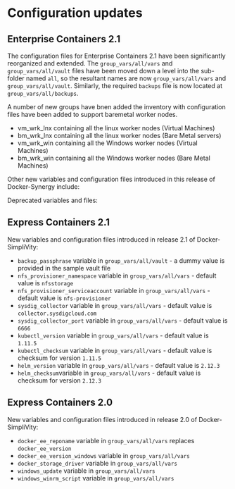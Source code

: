 # Configuration updates


## Enterprise Containers 2.1

The configuration files for Enterprise Containers 2.1 have been significantly reorganized and extended.
The `group_vars/all/vars` and `group_vars/all/vault` files have been moved down a level into the sub-folder named 
`all`, so the resultant names are now `group_vars/all/vars` and `group_vars/all/vault`. Similarly, the required `backups` file is now located at `group_vars/all/backups`.


A number of new groups have bnen added the inventory with configuration files have been added to support baremetal worker nodes.

- vm_wrk_lnx containing all the linux worker nodes (Virtual Machines)	 
- bm_wrk_lnx containing all the linux worker nodes (Bare Metal servers)	 
- vm_wrk_win containing all the Windows worker nodes (Virtual Machines)	 
- bm_wrk_win containing all the Windows worker nodes (Bare Metal Machines)


Other new variables and configuration files introduced in this release of Docker-Synergy include:



Deprecated variables and files:





## Express Containers 2.1

New variables and configuration files introduced in release 2.1 of Docker-SimpliVity:

- `backup_passphrase` variable in `group_vars/all/vault` - a dummy value is provided in the sample vault file   
- `nfs_provisioner_namespace` variable in `group_vars/all/vars` - default value is `nfsstorage`
- `nfs_provisioner_serviceaccount` variable in `group_vars/all/vars` - default value is `nfs-provisioner`
- `sysdig_collector` variable in `group_vars/all/vars` - default value is `collector.sysdigcloud.com`
- `sysdig_collector_port` variable in `group_vars/all/vars` - default value is `6666`
- `kubectl_version` variable in `group_vars/all/vars` - default value is `1.11.5`
- `kubectl_checksum` variable in `group_vars/all/vars` - default value is checksum for version `1.11.5`
- `helm_version` variable in `group_vars/all/vars` - default value is `2.12.3`
- `helm_checksum`variable in `group_vars/all/vars` - default value is checksum for version `2.12.3`

## Express Containers 2.0

New variables and configuration files introduced in release 2.0 of Docker-SimpliVity:

-   `docker_ee_reponame` variable in `group_vars/all/vars` replaces `docker_ee_version` 
-   `docker_ee_version_windows` variable in `group_vars/all/vars` 
-   `docker_storage_driver` variable in `group_vars/all/vars` 
-   `windows_update` variable in `group_vars/all/vars` 
-   `windows_winrm_script` variable in `group_vars/all/vars` 

